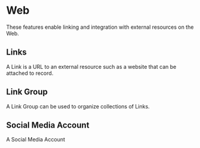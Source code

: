 # Web

These features enable linking and integration with external resources on the Web.

## Links

A Link is a URL to an external resource such as a website that can be attached to record.

## Link Group

A Link Group can be used to organize collections of Links.

## Social Media Account

A Social Media Account